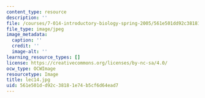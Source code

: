 ```yaml
---
content_type: resource
description: ''
file: /courses/7-014-introductory-biology-spring-2005/561e501dd92c38181e74b5cf6d64ead7_lec14.jpg
file_type: image/jpeg
image_metadata:
  caption: ''
  credit: ''
  image-alt: ''
learning_resource_types: []
license: https://creativecommons.org/licenses/by-nc-sa/4.0/
ocw_type: OCWImage
resourcetype: Image
title: lec14.jpg
uid: 561e501d-d92c-3818-1e74-b5cf6d64ead7
---
```

